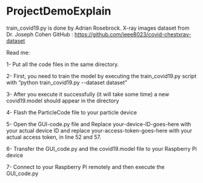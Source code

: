 # ProjectDemoExplain
train_covid19.py is done by Adrian Rosebrock.
X-ray images dataset from Dr. Joseph Cohen GitHub : https://github.com/ieee8023/covid-chestxray-dataset

Read me:

1-	Put all the code files in the same directory.

2-	First, you need to train the model by executing the train_covid19.py script with “python train_covid19.py --dataset dataset”
    
3-	After you execute it successfully (it will take some time) a new covid19.model should appear in the directory

4-	Flash the ParticleCode file to your particle device

5-	Open the GUI-code.py file and Replace your-device-ID-goes-here with your actual device ID and replace your-access-token-goes-here with your actual access token, in line 52 and 57.

6-	Transfer the GUI_code.py and the covid19.model file to your Raspberry Pi device

7-	Connect to your Raspberry Pi remotely and then execute the GUI_code.py


